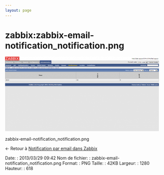 ```yaml
---
layout: page
---
```


zabbix:zabbix-email-notification\_notification.png
==================================================

[![zabbix-email-notification\_notification.png](../../assets/media/zabbix/zabbix-email-notification_notification.png@cache=&w=900&h=434 "zabbix-email-notification_notification.png")](../../assets/media/zabbix/zabbix-email-notification_notification.png@cache= "Afficher le fichier original")

zabbix-email-notification\_notification.png

← Retour à [Notification par email dans
Zabbix](../../zabbix/zabbix-email-notification.html "zabbix:zabbix-email-notification")

Date:
:   2013/03/29 09:42
Nom de fichier:
:   zabbix-email-notification\_notification.png
Format:
:   PNG
Taille:
:   42KB
Largeur:
:   1280
Hauteur:
:   618

